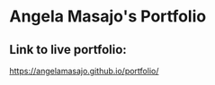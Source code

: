 # Angela Masajo's Portfolio

## Link to live portfolio: 

https://angelamasajo.github.io/portfolio/

